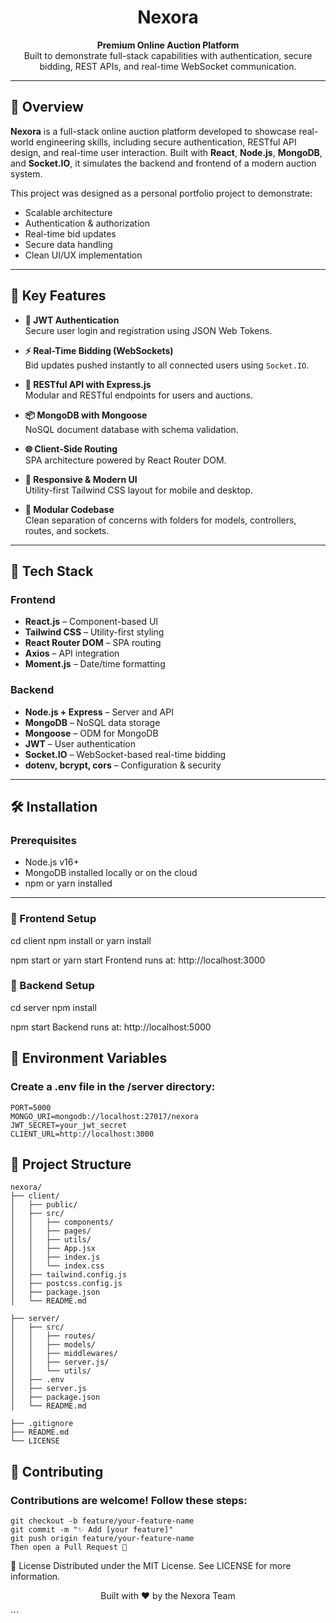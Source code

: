 
<h1 align="center">Nexora</h1>
<p align="center">
  <strong>Premium Online Auction Platform</strong><br>
  Built to demonstrate full-stack capabilities with authentication, secure bidding, REST APIs, and real-time WebSocket communication.
</p>


---

## 🧾 Overview

**Nexora** is a full-stack online auction platform developed to showcase real-world engineering skills, including secure authentication, RESTful API design, and real-time user interaction. Built with **React**, **Node.js**, **MongoDB**, and **Socket.IO**, it simulates the backend and frontend of a modern auction system.

This project was designed as a personal portfolio project to demonstrate:
- Scalable architecture
- Authentication & authorization
- Real-time bid updates
- Secure data handling
- Clean UI/UX implementation

---

## 🚀 Key Features

- **🔐 JWT Authentication**  
  Secure user login and registration using JSON Web Tokens.

- **⚡ Real-Time Bidding (WebSockets)**  
  Bid updates pushed instantly to all connected users using `Socket.IO`.

- **🧩 RESTful API with Express.js**  
  Modular and RESTful endpoints for users and auctions.

- **📦 MongoDB with Mongoose**  
  NoSQL document database with schema validation.

- **🌐 Client-Side Routing**  
  SPA architecture powered by React Router DOM.

- **📱 Responsive & Modern UI**  
  Utility-first Tailwind CSS layout for mobile and desktop.

- **🧠 Modular Codebase**  
  Clean separation of concerns with folders for models, controllers, routes, and sockets.

---

## 🧰 Tech Stack

### Frontend
- **React.js** – Component-based UI
- **Tailwind CSS** – Utility-first styling
- **React Router DOM** – SPA routing
- **Axios** – API integration
- **Moment.js** – Date/time formatting

### Backend
- **Node.js + Express** – Server and API
- **MongoDB** – NoSQL data storage
- **Mongoose** – ODM for MongoDB
- **JWT** – User authentication
- **Socket.IO** – WebSocket-based real-time bidding
- **dotenv, bcrypt, cors** – Configuration & security

---

## 🛠️ Installation

### Prerequisites
- Node.js v16+
- MongoDB installed locally or on the cloud
- npm or yarn installed

---

### 🔧 Frontend Setup


cd client
npm install
or
yarn install

npm start
or
yarn start
Frontend runs at: http://localhost:3000



### 🔧 Backend Setup

cd server
npm install

npm start
Backend runs at: http://localhost:5000



## 🔐 Environment Variables
### Create a .env file in the /server directory:
```
PORT=5000
MONGO_URI=mongodb://localhost:27017/nexora
JWT_SECRET=your_jwt_secret
CLIENT_URL=http://localhost:3000

```

## 📁 Project Structure
```
nexora/
├── client/                             
│   ├── public/
│   ├── src/
│   │   ├── components/                 
│   │   ├── pages/                      
│   │   ├── utils/                      
│   │   ├── App.jsx
│   │   ├── index.js
│   │   └── index.css
│   ├── tailwind.config.js
│   ├── postcss.config.js
│   ├── package.json
│   └── README.md

├── server/                            
│   ├── src/
│   │   ├── routes/                     
│   │   ├── models/               
│   │   ├── middlewares/               
│   │   ├── server.js/                                      
│   │   └── utils/                     
│   ├── .env                            
│   ├── server.js                       
│   ├── package.json
│   └── README.md

├── .gitignore
├── README.md
└── LICENSE
```

## 🙌 Contributing
### Contributions are welcome! Follow these steps:
```
git checkout -b feature/your-feature-name
git commit -m "✨ Add [your feature]"
git push origin feature/your-feature-name
Then open a Pull Request 🚀

```

📄 License
Distributed under the MIT License.
See LICENSE for more information.

<p align="center"> Built with ❤️ by the Nexora Team </p> ```